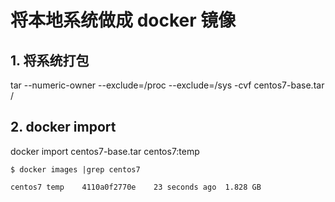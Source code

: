 # 将本地系统做成 docker 镜像

## 1. 将系统打包

tar --numeric-owner --exclude=/proc --exclude=/sys -cvf centos7-base.tar /

## 2. docker import

docker import centos7-base.tar centos7:temp

```shell
$ docker images |grep centos7

centos7	temp	4110a0f2770e	23 seconds ago	1.828 GB
```
